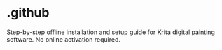 # .github
Step-by-step offline installation and setup guide for Krita digital painting software. No online activation required.
